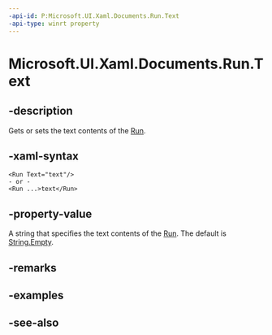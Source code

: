 ```yaml
---
-api-id: P:Microsoft.UI.Xaml.Documents.Run.Text
-api-type: winrt property
---
```


<!-- Property syntax
public string Text { get;  set; }
-->

# Microsoft.UI.Xaml.Documents.Run.Text

## -description
Gets or sets the text contents of the [Run](run.md).

## -xaml-syntax
```xaml
<Run Text="text"/>
- or -
<Run ...>text</Run>
```


## -property-value
A string that specifies the text contents of the [Run](run.md). The default is [String.Empty](/dotnet/api/system.string.empty?redirectedfrom=MSDN).

## -remarks

## -examples

## -see-also
